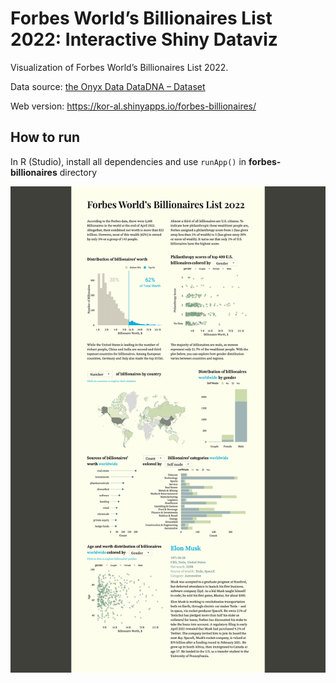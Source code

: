 # Forbes World’s Billionaires List 2022: Interactive Shiny Dataviz
Visualization of Forbes World’s Billionaires List 2022.

Data source: [the Onyx Data DataDNA – Dataset](https://onyxdata.co.uk/dataset_challenge/june-2022/)

Web version: https://kor-al.shinyapps.io/forbes-billionaires/

## How to run 
In R (Studio), install all dependencies and use `runApp()` in **forbes-billionaires** directory

![Data Visualization Screenshot](forbes-billionaires-2022-dataviz-screenshot.png)


